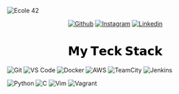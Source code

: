 ![Ecole 42](https://static.wixstatic.com/media/1b540d_68ddbf4ef75540a1bc3f21471d250df4~mv2.png/v1/fill/w_800,h_277,al_c/1b540d_68ddbf4ef75540a1bc3f21471d250df4~mv2.png)

<p align="center">
  <a href="https://github.com/u-santos" target="_blank"><img alt="Github" src="https://img.shields.io/badge/-@ulissessoliveira-%23181717?style=flat-square&logo=github"></a>
  <a href="https://www.instagram.com/ulissessoliveira/" target="_blank"><img alt="Instagram" src="https://img.shields.io/badge/-Instagram-black?style=flat-square&logo=instagram&logoColor=white"></a>
  <a href="https://www.linkedin.com/in/ulissessoliveira/" target="_blank"><img alt="Linkedin" src="https://img.shields.io/badge/-Linkedin-black?style=flat-square&logo=linkedin&logoColor=white"></a>
  
</p>

<h1 style="color: #5e9ca0; text-align: center;"><span style="color: #000000;"><strong>𝗠𝘆 𝗧𝗲𝗰𝗸 𝗦𝘁𝗮𝗰𝗸</strong></span></h1>

![Git](https://img.shields.io/badge/-Git-%23F05032?style=flat-square&logo=git&logoColor=%23ffffff)
![VS Code](https://img.shields.io/badge/-VSCode-%23007ACC?style=flat-square&logo=visual-studio-code)
![Docker](https://img.shields.io/badge/-Docker-007ACC?style=flat-square&logo=docker&logoColor=white)
![AWS](https://img.shields.io/badge/-AWS-EC912D?style=flat-square&logo=amazon&logoColor=white)
![TeamCity](https://img.shields.io/badge/-TeamCity-167DFF?style=flat-square&logo=teamcity&logoColor=white)
![Jenkins](https://img.shields.io/badge/-Jenkins-E65820?style=flat-square&logo=jenkins&logoColor=black)

![Python](https://img.shields.io/badge/-Python-F7C400?style=flat-square&logo=python&logoColor=#F7C400)
![C](https://img.shields.io/badge/--3165FF?style=flat-square&logo=c&logoColor=white)
![Vim](https://img.shields.io/badge/-Vim-019331?style=flat-square&logo=vim&logoColor=white)
![Vagrant](https://img.shields.io/badge/-Vagrant-1A7EF7?style=flat-square&logo=vagrant&logoColor=white)
